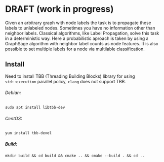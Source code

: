 # DRAFT (work in progress)
Given an arbitrary graph with node labels the task is to propagate these labels to unlabeled nodes. Sometimes you have no information other than neighbor labels.
Classical algorithms, like Label Propagation, solve this task in a deterministic way. Here a probabilistic aproach is taken by using a GraphSage algorithm with neighbor label counts as node features. It is also possible to set multiple labels for a node via multilable classification.

## Install
Need to install TBB (Threading Building Blocks) library for using `std::execution` parallel policy, `clang` does not support TBB.

###### Debian:  
`sudo apt install libtbb-dev`

###### CentOS:  
`yum install tbb-devel`  

##### Build:  

`mkdir build && cd build && cmake .. && cmake --build . && cd ..`  